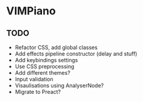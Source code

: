 # VIMPiano

## TODO
- Refactor CSS, add global classes
- Add effects pipeline constructor (delay and stuff)
- Add keybindings settings
- Use CSS preprocessing
- Add different themes?
- Input validation
- Visaulisations using AnalyserNode?
- Migrate to Preact?
